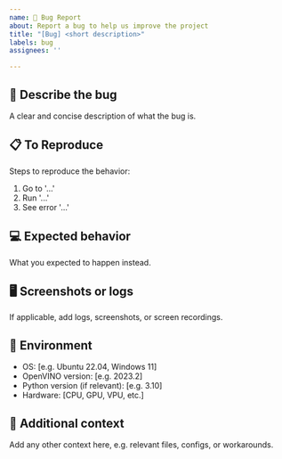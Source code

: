 ```yaml
---
name: 🐛 Bug Report
about: Report a bug to help us improve the project
title: "[Bug] <short description>"
labels: bug
assignees: ''

---
```


## 🐞 Describe the bug

A clear and concise description of what the bug is.

## 📋 To Reproduce

Steps to reproduce the behavior:
1. Go to '...'
2. Run '...'
3. See error '...'

## 💻 Expected behavior

What you expected to happen instead.

## 🖥️ Screenshots or logs

If applicable, add logs, screenshots, or screen recordings.

## 🧩 Environment

- OS: [e.g. Ubuntu 22.04, Windows 11]
- OpenVINO version: [e.g. 2023.2]
- Python version (if relevant): [e.g. 3.10]
- Hardware: [CPU, GPU, VPU, etc.]

## 📄 Additional context

Add any other context here, e.g. relevant files, configs, or workarounds.

